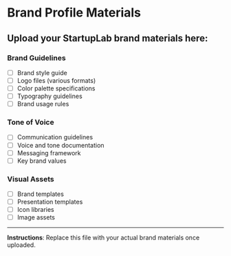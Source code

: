 # Brand Profile Materials

## Upload your StartupLab brand materials here:

### Brand Guidelines
- [ ] Brand style guide
- [ ] Logo files (various formats)
- [ ] Color palette specifications
- [ ] Typography guidelines
- [ ] Brand usage rules

### Tone of Voice
- [ ] Communication guidelines
- [ ] Voice and tone documentation
- [ ] Messaging framework
- [ ] Key brand values

### Visual Assets
- [ ] Brand templates
- [ ] Presentation templates
- [ ] Icon libraries
- [ ] Image assets

---
**Instructions**: Replace this file with your actual brand materials once uploaded.
